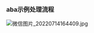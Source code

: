 ### aba示例处理流程
![微信图片_20220714164409.jpg](https://oss.zaqbest.com/images/2022/07/14/62cfd7845fdc8.jpg)